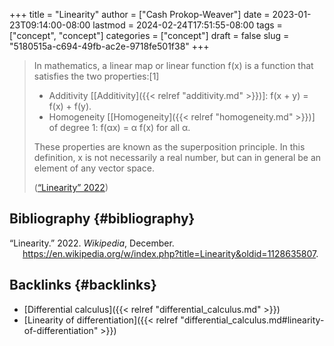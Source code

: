 +++
title = "Linearity"
author = ["Cash Prokop-Weaver"]
date = 2023-01-23T09:14:00-08:00
lastmod = 2024-02-24T17:51:55-08:00
tags = ["concept", "concept"]
categories = ["concept"]
draft = false
slug = "5180515a-c694-49fb-ac2e-9718fe501f38"
+++

> In mathematics, a linear map or linear function f(x) is a function that satisfies the two properties:[1]
>
> -   Additivity [[Additivity]({{< relref "additivity.md" >}})]: f(x + y) = f(x) + f(y).
> -   Homogeneity [[Homogeneity]({{< relref "homogeneity.md" >}})] of degree 1: f(αx) = α f(x) for all α.
>
> These properties are known as the superposition principle. In this definition, x is not necessarily a real number, but can in general be an element of any vector space.
>
> (<a href="#citeproc_bib_item_1">“Linearity” 2022</a>)


## Bibliography {#bibliography}

<style>.csl-entry{text-indent: -1.5em; margin-left: 1.5em;}</style><div class="csl-bib-body">
  <div class="csl-entry"><a id="citeproc_bib_item_1"></a>“Linearity.” 2022. <i>Wikipedia</i>, December. <a href="https://en.wikipedia.org/w/index.php?title=Linearity&oldid=1128635807">https://en.wikipedia.org/w/index.php?title=Linearity&#38;oldid=1128635807</a>.</div>
</div>


## Backlinks {#backlinks}

-   [Differential calculus]({{< relref "differential_calculus.md" >}})
-   [Linearity of differentiation]({{< relref "differential_calculus.md#linearity-of-differentiation" >}})
